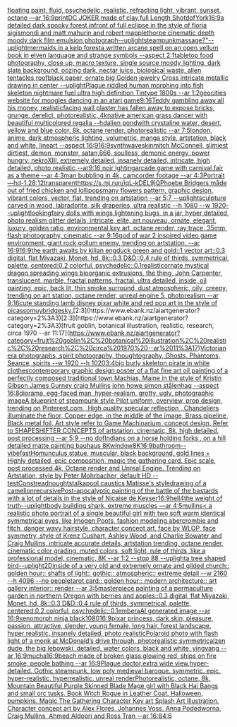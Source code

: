 [floating paint, fluid, psychedelic, realistic, refracting light, vibrant, sunset, octane —ar 16:9](https://www.ebank.nz/aiartgenerator?category=floating%20paint%2C%20fluid%2C%20psychedelic%2C%20realistic%2C%20refracting%20light%2C%20vibrant%2C%20sunset%2C%20octane%20%E2%80%94ar%2016%3A9)[print](https://www.ebank.nz/aiartgenerator?category=print)[DC JOKER,made of clay,full Length Shot](https://www.ebank.nz/aiartgenerator?category=DC%20JOKER%2Cmade%20of%20clay%2Cfull%20Length%20Shot)[dof](https://www.ebank.nz/aiartgenerator?category=dof)[York](https://www.ebank.nz/aiartgenerator?category=York)[16:9](https://www.ebank.nz/aiartgenerator?category=16%3A9)[a detailed dark spooky forest infront of full eclipse in the style of floria sigismondi and matt mahurin and robert mapplethorpe cinematic depth moody dark film emulsion photograph](https://www.ebank.nz/aiartgenerator?category=a%20detailed%20dark%20spooky%20forest%20infront%20of%20full%20eclipse%20in%20the%20style%20of%20floria%20sigismondi%20and%20matt%20mahurin%20and%20robert%20mapplethorpe%20cinematic%20depth%20moody%20dark%20film%20emulsion%20photograph)[--uplight](https://www.ebank.nz/aiartgenerator?category=--uplight)[steampunk](https://www.ebank.nz/aiartgenerator?category=steampunk)[massage?"](https://www.ebank.nz/aiartgenerator?category=massage%3F%22)[--uplight](https://www.ebank.nz/aiartgenerator?category=--uplight)[mermaids in a kelp forest](https://www.ebank.nz/aiartgenerator?category=mermaids%20in%20a%20kelp%20forest)[a written arcane spell on an open vellum book in elven language and strange symbols --aspect 2:1](https://www.ebank.nz/aiartgenerator?category=a%20written%20arcane%20spell%20on%20an%20open%20vellum%20book%20in%20elven%20language%20and%20strange%20symbols%20--aspect%202%3A1)[tabletop food photography, close up, macro texture, single source moody lighting, dark slate background, oozing dark, nectar juice, biological waste, alien tentacles,](https://www.ebank.nz/aiartgenerator?category=tabletop%20food%20photography%2C%20close%20up%2C%20macro%20texture%2C%20single%20source%20moody%20lighting%2C%20dark%20slate%20background%2C%20oozing%20dark%2C%20nectar%20juice%2C%20biological%20waste%2C%20alien%20tentacles%2C)[roof](https://www.ebank.nz/aiartgenerator?category=roof)[black paper, ornate big Golden jewelry Cross intricate metallic drawing in center --uplight](https://www.ebank.nz/aiartgenerator?category=black%20paper%2C%20ornate%20big%20Golden%20jewelry%20Cross%20intricate%20metallic%20drawing%20in%20center%20--uplight)[Plague riddled human morphing into fish skeleton nightmare fuel ultra high definition Tintype 1800s --ar 1:2](https://www.ebank.nz/aiartgenerator?category=Plague%20riddled%20human%20morphing%20into%20fish%20skeleton%20nightmare%20fuel%20ultra%20high%20definition%20Tintype%201800s%20--ar%201%3A2)[geocities website for moogles dancing in an atari game](https://www.ebank.nz/aiartgenerator?category=geocities%20website%20for%20moogles%20dancing%20in%20an%20atari%20game)[9:16](https://www.ebank.nz/aiartgenerator?category=9%3A16)[Teddy gambling away all his money, realistic](https://www.ebank.nz/aiartgenerator?category=Teddy%20gambling%20away%20all%20his%20money%2C%20realistic)[facing wall plaster has fallen away to expose bricks, grunge, derelict, photorealistic, 4k](https://www.ebank.nz/aiartgenerator?category=facing%20wall%20plaster%20has%20fallen%20away%20to%20expose%20bricks%2C%20grunge%2C%20derelict%2C%20photorealistic%2C%204k)[native american grass dancer with beautiful multicolored regalia --hd](https://www.ebank.nz/aiartgenerator?category=native%20american%20grass%20dancer%20with%20beautiful%20multicolored%20regalia%20--hd)[alien pondwith crystaline water, desert, yellow and blue color, 8k, octane render, photorealistic --ar 7:5](https://www.ebank.nz/aiartgenerator?category=alien%20pondwith%20crystaline%20water%2C%20desert%2C%20yellow%20and%20blue%20color%2C%208k%2C%20octane%20render%2C%20photorealistic%20--ar%207%3A5)[london, anime, dark atmospheric lighting, volumetric, manga style, artstation, black and white, lineart --aspect 16:9](https://www.ebank.nz/aiartgenerator?category=london%2C%20anime%2C%20dark%20atmospheric%20lighting%2C%20volumetric%2C%20manga%20style%2C%20artstation%2C%20black%20and%20white%2C%20lineart%20--aspect%2016%3A9)[16:9](https://www.ebank.nz/aiartgenerator?category=16%3A9)[synthwave](https://www.ebank.nz/aiartgenerator?category=synthwave)[skin](https://www.ebank.nz/aiartgenerator?category=skin)[mitch McConnell, slimiest dirtiest, demon, monster,  satan,666, soulless, demonic energy, power hungry, nekroXIII, extremely  detailed, insanely detailed, intricate, high detailed,  photo realistic,--ar9:16 noir lghting](https://www.ebank.nz/aiartgenerator?category=mitch%20McConnell%2C%20slimiest%20dirtiest%2C%20demon%2C%20monster%2C%20%20satan%2C666%2C%20soulless%2C%20demonic%20energy%2C%20power%20hungry%2C%20nekroXIII%2C%20extremely%20%20detailed%2C%20insanely%20detailed%2C%20intricate%2C%20high%20detailed%2C%20%20photo%20realistic%2C--ar9%3A16%20noir%20lghting)[arcade game with carnival fair as a theme --ar 4:3](https://www.ebank.nz/aiartgenerator?category=arcade%20game%20with%20carnival%20fair%20as%20a%20theme%20--ar%204%3A3)[man bubbling in 4k, camcorder footage --ar 4:3](https://www.ebank.nz/aiartgenerator?category=man%20bubbling%20in%204k%2C%20camcorder%20footage%20--ar%204%3A3)[Portrait—hd](https://www.ebank.nz/aiartgenerator?category=Portrait%E2%80%94hd)[-1.2](https://www.ebank.nz/aiartgenerator?category=-1.2)[8:12](https://www.ebank.nz/aiartgenerator?category=8%3A12)[transparent](https://www.ebank.nz/aiartgenerator?category=transparent)[<https://s.mj.run/iqL-kDEL9jQ>](https://www.ebank.nz/aiartgenerator?category=%3Chttps%3A//s.mj.run/iqL-kDEL9jQ%3E)[Phoebe Bridgers måde out of fried chicken and lollipops](https://www.ebank.nz/aiartgenerator?category=Phoebe%20Bridgers%20m%C3%A5de%20out%20of%20fried%20chicken%20and%20lollipops)[many flowers pattern, graphic design, vibrant colors, vector, flat, trending on artstation --ar 5:7 --uplight](https://www.ebank.nz/aiartgenerator?category=many%20flowers%20pattern%2C%20graphic%20design%2C%20vibrant%20colors%2C%20vector%2C%20flat%2C%20trending%20on%20artstation%20--ar%205%3A7%20--uplight)[sculpture carved in wood, labradorite, silk draperies, ultra realistic --h 1080 --w 1920](https://www.ebank.nz/aiartgenerator?category=sculpture%20carved%20in%20wood%2C%20labradorite%2C%20silk%20draperies%2C%20ultra%20realistic%20--h%201080%20--w%201920)[--uplight](https://www.ebank.nz/aiartgenerator?category=--uplight)[looking](https://www.ebank.nz/aiartgenerator?category=looking)[fairy dolls with wings,lightening bugs, in a jar,  hyper detailed, photo realism glitter details, intricate, elite, art nouveau, ornate, elegant, luxury, golden ratio, environmental key art, octane render, ray trace, 35mm, flash photography, cinematic --ar 9:16](https://www.ebank.nz/aiartgenerator?category=fairy%20dolls%20with%20wings%2Clightening%20bugs%2C%20in%20a%20jar%2C%20%20hyper%20detailed%2C%20photo%20realism%20glitter%20details%2C%20intricate%2C%20elite%2C%20art%20nouveau%2C%20ornate%2C%20elegant%2C%20luxury%2C%20golden%20ratio%2C%20environmental%20key%20art%2C%20octane%20render%2C%20ray%20trace%2C%2035mm%2C%20flash%20photography%2C%20cinematic%20--ar%209%3A16)[god of war 2 inspired video game environment, giant rock gollum enemy, trending on artstation, --ar 16:9](https://www.ebank.nz/aiartgenerator?category=god%20of%20war%202%20inspired%20video%20game%20environment%2C%20giant%20rock%20gollum%20enemy%2C%20trending%20on%20artstation%2C%20--ar%2016%3A9)[16:9](https://www.ebank.nz/aiartgenerator?category=16%3A9)[the earth awaits by kilian eng](https://www.ebank.nz/aiartgenerator?category=the%20earth%20awaits%20by%20kilian%20eng)[duck green and gold::1 vector art::0.3 digital, flat Miyazaki, Monet, hd, 8k::0.3 D&D::0.4 rule of thirds, symmetrical, palette, centered:0.2 colorful, psychedelic::0.1](https://www.ebank.nz/aiartgenerator?category=duck%20green%20and%20gold%3A%3A1%20vector%20art%3A%3A0.3%20digital%2C%20flat%20Miyazaki%2C%20Monet%2C%20hd%2C%208k%3A%3A0.3%20D%26D%3A%3A0.4%20rule%20of%20thirds%2C%20symmetrical%2C%20palette%2C%20centered%3A0.2%20colorful%2C%20psychedelic%3A%3A0.1)[realistic](https://www.ebank.nz/aiartgenerator?category=realistic)[ornate mystical dragon spreading wings bioorganic extrusions, the thing, John Carpenter, translucent, marble, fractal patterns, fractal, ultra detailed, inside, oil painting, epic, back lit, thin smoke surround, dust atmospheric, oily, creepy, trending on art station, octane render, unreal engine 5, photorealism --ar 9:16](https://www.ebank.nz/aiartgenerator?category=ornate%20mystical%20dragon%20spreading%20wings%20bioorganic%20extrusions%2C%20the%20thing%2C%20John%20Carpenter%2C%20translucent%2C%20marble%2C%20fractal%20patterns%2C%20fractal%2C%20ultra%20detailed%2C%20inside%2C%20oil%20painting%2C%20epic%2C%20back%20lit%2C%20thin%20smoke%20surround%2C%20dust%20atmospheric%2C%20oily%2C%20creepy%2C%20trending%20on%20art%20station%2C%20octane%20render%2C%20unreal%20engine%205%2C%20photorealism%20--ar%209%3A16)[cute standing lamb disney pixar white and red pop art in the style of picasso](https://www.ebank.nz/aiartgenerator?category=cute%20standing%20lamb%20disney%20pixar%20white%20and%20red%20pop%20art%20in%20the%20style%20of%20picasso)[muybridge](https://www.ebank.nz/aiartgenerator?category=muybridge)[sky.](https://www.ebank.nz/aiartgenerator?category=sky.)[2:3](https://www.ebank.nz/aiartgenerator?category=2%3A3)[2:3](https://www.ebank.nz/aiartgenerator?category=2%3A3)[fruit goblin, botanical illustration, realistic, research, circa 1970 --ar 11:17](https://www.ebank.nz/aiartgenerator?category=fruit%20goblin%2C%20botanical%20illustration%2C%20realistic%2C%20research%2C%20circa%201970%20--ar%2011%3A17)[Victorian era photographs, spirit photography, thoughtography, Ghosts, Phantoms, Seance, spirits --w 1920 --h 1020](https://www.ebank.nz/aiartgenerator?category=Victorian%20era%20photographs%2C%20spirit%20photography%2C%20thoughtography%2C%20Ghosts%2C%20Phantoms%2C%20Seance%2C%20spirits%20--w%201920%20--h%201020)[3:4](https://www.ebank.nz/aiartgenerator?category=3%3A4)[big burly skeleton pirate in white clothes](https://www.ebank.nz/aiartgenerator?category=big%20burly%20skeleton%20pirate%20in%20white%20clothes)[contemporary graphic design poster of a flat fine art oil painting of a perfectly composed traditional town Machias, Maine in the style of Kristin Gibson James Gurney craig Mullins john howe simon stålenhag --aspect 16:8](https://www.ebank.nz/aiartgenerator?category=contemporary%20graphic%20design%20poster%20of%20a%20flat%20fine%20art%20oil%20painting%20of%20a%20perfectly%20composed%20traditional%20town%20Machias%2C%20Maine%20in%20the%20style%20of%20Kristin%20Gibson%20James%20Gurney%20craig%20Mullins%20john%20howe%20simon%20st%C3%A5lenhag%20--aspect%2016%3A8)[diorama, egg-faced man, hyper-realism, grotty, ugly, photographic image](https://www.ebank.nz/aiartgenerator?category=diorama%2C%20egg-faced%20man%2C%20hyper-realism%2C%20grotty%2C%20ugly%2C%20photographic%20image)[A blueprint of steampunk style Pilot uniform,  overview, prop design,  trending on Pinterest.com  , High quality specular reflection ,  Chandeliers illuminate the floor, Copper  edge, in the middle of the image, Brass pipeline,  Black metal foil,  Art style refer to Game Machinarium.  concept design, Refer to SHAPESHIFTER CONCEPTS  of artstation, cinematic,  8k, high detailed,  post processing    --ar 5:9   --no dof](https://www.ebank.nz/aiartgenerator?category=A%20blueprint%20of%20steampunk%20style%20Pilot%20uniform%2C%20%20overview%2C%20prop%20design%2C%20%20trending%20on%20Pinterest.com%20%20%2C%20High%20quality%20specular%20reflection%20%2C%20%20Chandeliers%20illuminate%20the%20floor%2C%20Copper%20%20edge%2C%20in%20the%20middle%20of%20the%20image%2C%20Brass%20pipeline%2C%20%20Black%20metal%20foil%2C%20%20Art%20style%20refer%20to%20Game%20Machinarium.%20%20concept%20design%2C%20Refer%20to%20SHAPESHIFTER%20CONCEPTS%20%20of%20artstation%2C%20cinematic%2C%20%208k%2C%20high%20detailed%2C%20%20post%20processing%20%20%20%20--ar%205%3A9%20%20%20--no%20dof)[Indians on a horse holding forks , on a hill detailed matte painting bauhaus 8K](https://www.ebank.nz/aiartgenerator?category=Indians%20on%20a%20horse%20holding%20forks%20%2C%20on%20a%20hill%20detailed%20matte%20painting%20bauhaus%208K)[window](https://www.ebank.nz/aiartgenerator?category=window)[8K](https://www.ebank.nz/aiartgenerator?category=8K)[16:9](https://www.ebank.nz/aiartgenerator?category=16%3A9)[bathroom](https://www.ebank.nz/aiartgenerator?category=bathroom)[--vibefast](https://www.ebank.nz/aiartgenerator?category=--vibefast)[Homunculus statue, muscular, black background, gold lines + Highly detailed, epic composition, magic the gathering card. Epic scale, post processed 4k, Octane render and Unreal Engine. Trending on Artstation, style by Peter Mohrbacher, default HD --test](https://www.ebank.nz/aiartgenerator?category=Homunculus%20statue%2C%20muscular%2C%20black%20background%2C%20gold%20lines%20%2B%20Highly%20detailed%2C%20epic%20composition%2C%20magic%20the%20gathering%20card.%20Epic%20scale%2C%20post%20processed%204k%2C%20Octane%20render%20and%20Unreal%20Engine.%20Trending%20on%20Artstation%2C%20style%20by%20Peter%20Mohrbacher%2C%20default%20HD%20--test)[Constreadnoughtstalka](https://www.ebank.nz/aiartgenerator?category=Constreadnoughtstalka)[pool caustics Matisse's style](https://www.ebank.nz/aiartgenerator?category=pool%20caustics%20Matisse%27s%20style)[drawing of a camelion](https://www.ebank.nz/aiartgenerator?category=drawing%20of%20a%20camelion)[recursive](https://www.ebank.nz/aiartgenerator?category=recursive)[Post-apocalyptic painting of the battle of the bastards with a lot of details in the style of Nicaise de Keyser](https://www.ebank.nz/aiartgenerator?category=Post-apocalyptic%20painting%20of%20the%20battle%20of%20the%20bastards%20with%20a%20lot%20of%20details%20in%20the%20style%20of%20Nicaise%20de%20Keyser)[16:9](https://www.ebank.nz/aiartgenerator?category=16%3A9)[hell](https://www.ebank.nz/aiartgenerator?category=hell)[4](https://www.ebank.nz/aiartgenerator?category=4)[the weight of truth](https://www.ebank.nz/aiartgenerator?category=the%20weight%20of%20truth)[--uplight](https://www.ebank.nz/aiartgenerator?category=--uplight)[body building shark, extreme muscles —ar 4:5](https://www.ebank.nz/aiartgenerator?category=body%20building%20shark%2C%20extreme%20muscles%20%E2%80%94ar%204%3A5)[mullins](https://www.ebank.nz/aiartgenerator?category=mullins)[< a realistic photo portrait of a single beautiful girl with two soft warm identical symmetrical eyes, like Imogen Poots, fashion modeling abercrombie and fitch, danger wavy hairstyle, character concept art, face by WLOP, face symmetry, style of Krenz Cushart, Ashley Wood, and Charlie Bowater and Craig Mullins, intricate accurate details, artstation trending, octane render, cinematic color grading, muted colors, soft light, rule of thirds, like a professional model, cinematic, 8K --ar 1:2 --stop 88 --uplight](https://www.ebank.nz/aiartgenerator?category=%3C%20a%20realistic%20photo%20portrait%20of%20a%20single%20beautiful%20girl%20with%20two%20soft%20warm%20identical%20symmetrical%20eyes%2C%20like%20Imogen%20Poots%2C%20fashion%20modeling%20abercrombie%20and%20fitch%2C%20danger%20wavy%20hairstyle%2C%20character%20concept%20art%2C%20face%20by%20WLOP%2C%20face%20symmetry%2C%20style%20of%20Krenz%20Cushart%2C%20Ashley%20Wood%2C%20and%20Charlie%20Bowater%20and%20Craig%20Mullins%2C%20intricate%20accurate%20details%2C%20artstation%20trending%2C%20octane%20render%2C%20cinematic%20color%20grading%2C%20muted%20colors%2C%20soft%20light%2C%20rule%20of%20thirds%2C%20like%20a%20professional%20model%2C%20cinematic%2C%208K%20--ar%201%3A2%20--stop%2088%20--uplight)[a tree shaped bird](https://www.ebank.nz/aiartgenerator?category=a%20tree%20shaped%20bird)[--uplight](https://www.ebank.nz/aiartgenerator?category=--uplight)[2D](https://www.ebank.nz/aiartgenerator?category=2D)[inside of a very old and extremely ornate and gilded church:: golden hour:: shafts of light:: gothic:: atmospheric:: extreme detail --w 2160  --h 4096 --no people](https://www.ebank.nz/aiartgenerator?category=inside%20of%20a%20very%20old%20and%20extremely%20ornate%20and%20gilded%20church%3A%3A%20golden%20hour%3A%3A%20shafts%20of%20light%3A%3A%20gothic%3A%3A%20atmospheric%3A%3A%20extreme%20detail%20--w%202160%20%20--h%204096%20--no%20people)[tarot card:: golden hour:: modern architecture:: art gallery interior:: render --ar 3:5](https://www.ebank.nz/aiartgenerator?category=tarot%20card%3A%3A%20golden%20hour%3A%3A%20modern%20architecture%3A%3A%20art%20gallery%20interior%3A%3A%20render%20--ar%203%3A5)[masterpiece painting of a permaculture garden in northern Oregon with berries and apples::0.3 digital, flat Miyazaki, Monet, hd, 8k::0.3 D&D::0.4 rule of thirds, symmetrical, palette, centered:0.2 colorful, psychedelic::0.1](https://www.ebank.nz/aiartgenerator?category=masterpiece%20painting%20of%20a%20permaculture%20garden%20in%20northern%20Oregon%20with%20berries%20and%20apples%3A%3A0.3%20digital%2C%20flat%20Miyazaki%2C%20Monet%2C%20hd%2C%208k%3A%3A0.3%20D%26D%3A%3A0.4%20rule%20of%20thirds%2C%20symmetrical%2C%20palette%2C%20centered%3A0.2%20colorful%2C%20psychedelic%3A%3A0.1)[embera](https://www.ebank.nz/aiartgenerator?category=embera)[AI generated image --ar 16:9](https://www.ebank.nz/aiartgenerator?category=AI%20generated%20image%20--ar%2016%3A9)[xenomorph ninja black](https://www.ebank.nz/aiartgenerator?category=xenomorph%20ninja%20black)[1080](https://www.ebank.nz/aiartgenerator?category=1080)[16:9](https://www.ebank.nz/aiartgenerator?category=16%3A9)[pixar princess, dark skin, pleasure, passion, attractive, slender, young female, long hair, forest landscape, hyper realistic, insanely detailed, photo realistic](https://www.ebank.nz/aiartgenerator?category=pixar%20princess%2C%20dark%20skin%2C%20pleasure%2C%20passion%2C%20attractive%2C%20slender%2C%20young%20female%2C%20long%20hair%2C%20forest%20landscape%2C%20hyper%20realistic%2C%20insanely%20detailed%2C%20photo%20realistic)[Polaroid photo with flash light of a monk at McDonald’s drive through, photorealistic,](https://www.ebank.nz/aiartgenerator?category=Polaroid%20photo%20with%20flash%20light%20of%20a%20monk%20at%20McDonald%E2%80%99s%20drive%20through%2C%20photorealistic%2C)[symmetrical](https://www.ebank.nz/aiartgenerator?category=symmetrical)[zen dude, the big lebowski, detailed, water colors, black and white, yingyang --ar 16:9](https://www.ebank.nz/aiartgenerator?category=zen%20dude%2C%20the%20big%20lebowski%2C%20detailed%2C%20water%20colors%2C%20black%20and%20white%2C%20yingyang%20--ar%2016%3A9)[mucha](https://www.ebank.nz/aiartgenerator?category=mucha)[16:9](https://www.ebank.nz/aiartgenerator?category=16%3A9)[beach made of broken glass glowing red, ships on fire smoke, people bathing --ar 16:9](https://www.ebank.nz/aiartgenerator?category=beach%20made%20of%20broken%20glass%20glowing%20red%2C%20ships%20on%20fire%20smoke%2C%20people%20bathing%20--ar%2016%3A9)[Plague doctor,extra wide view,hyper-detailed. Gothic steampunk. low poly medieval baroque. symmetric. epic. hyper-realistic. hyperrealistic. unreal render](https://www.ebank.nz/aiartgenerator?category=Plague%20doctor%2Cextra%20wide%20view%2Chyper-detailed.%20Gothic%20steampunk.%20low%20poly%20medieval%20baroque.%20symmetric.%20epic.%20hyper-realistic.%20hyperrealistic.%20unreal%20render)[Photorealistic, octane, 8k, Mountain Beautiful Purple Skinned Blade Mage girl with Black Hai Bangs and small orc tusks. Book Witch Rogue in Leather Coat, Halloween, pumpkins. Magic The Gathering Character Key art Splash Art Illustration. Character concept art by Alex Flores, Johannes Voss, Anna Podedworna, Craig Mullins, Ahmed Aldoori and Ross Tran --ar 16:8](https://www.ebank.nz/aiartgenerator?category=Photorealistic%2C%20octane%2C%208k%2C%20Mountain%20Beautiful%20Purple%20Skinned%20Blade%20Mage%20girl%20with%20Black%20Hai%20Bangs%20and%20small%20orc%20tusks.%20Book%20Witch%20Rogue%20in%20Leather%20Coat%2C%20Halloween%2C%20pumpkins.%20Magic%20The%20Gathering%20Character%20Key%20art%20Splash%20Art%20Illustration.%20Character%20concept%20art%20by%20Alex%20Flores%2C%20Johannes%20Voss%2C%20Anna%20Podedworna%2C%20Craig%20Mullins%2C%20Ahmed%20Aldoori%20and%20Ross%20Tran%20--ar%2016%3A8)[4:6](https://www.ebank.nz/aiartgenerator?category=4%3A6)